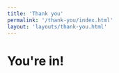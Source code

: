 ```yaml
---
title: 'Thank you'
permalink: '/thank-you/index.html'
layout: 'layouts/thank-you.html'
---
```


<h1>You're in!</h1>
